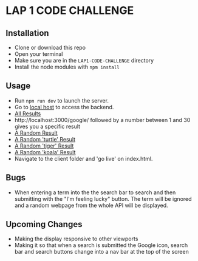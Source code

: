 # LAP 1 CODE CHALLENGE

## Installation

- Clone or download this repo
- Open your terminal
- Make sure you are in the `LAP1-CODE-CHALLENGE` directory
- Install the node modules with `npm install`

## Usage

- Run `npm run dev` to launch the server.
- Go to <a href="http://localhost:3000/" target="_blank">local host</a> to access the backend.
- <a href="http://localhost:3000/google" target="_blank">All Results</a>
- http://localhost:3000/google/ followed by a number between 1 and 30 gives you a specific result
- <a href="http://localhost:3000/google/random" target="_blank">A Random Result</a>
- <a href="http://localhost:3000/google/random/turtle" target="_blank">A Random 'turtle' Result</a>
- <a href="http://localhost:3000/google/random/tiger" target="_blank">A Random 'tiger' Result</a>
- <a href="http://localhost:3000/google/random/koala" target="_blank">A Random 'koala' Result</a>
- Navigate to the client folder and 'go live' on index.html.

## Bugs

- When entering a term into the the search bar to search and then submitting with the "I'm feeling lucky" button. The term will be ignored and a random webpage from the whole API will be displayed.

## Upcoming Changes

- Making the display responsive to other viewports
- Making it so that when a search is submitted the Google icon, search bar and search buttons change into a nav bar at the top of the screen
